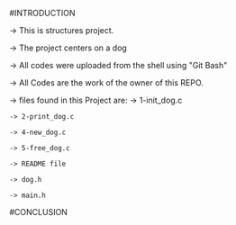 #INTRODUCTION

-> This is structures project.

-> The project centers on a dog

-> All codes were uploaded from the shell using "Git Bash"

-> All Codes are the work of the owner of this REPO.

-> files found in this Project are:
	-> 1-init_dog.c

	-> 2-print_dog.c

	-> 4-new_dog.c

	-> 5-free_dog.c

	-> README file

	-> dog.h

	-> main.h
#CONCLUSION
